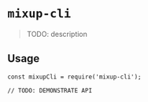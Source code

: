 # `mixup-cli`

> TODO: description

## Usage

```
const mixupCli = require('mixup-cli');

// TODO: DEMONSTRATE API
```
